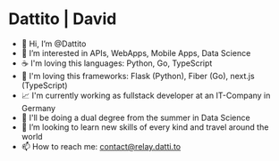 # Dattito | David

- 👋 Hi, I’m @Dattito
- 👀 I’m interested in APIs, WebApps, Mobile Apps, Data Science
- ☕️ I'm loving this languages: Python, Go, TypeScript
- 🌁 I'm loving this frameworks: Flask (Python), Fiber (Go), next.js (TypeScript)
- 📈 I'm currently working as fullstack developer at an IT-Company in Germany 
- 🌱 I'll be doing a dual degree from the summer in Data Science
- 💞️ I’m looking to learn new skills of every kind and travel around the world
- 📫 How to reach me: contact@relay.datti.to
